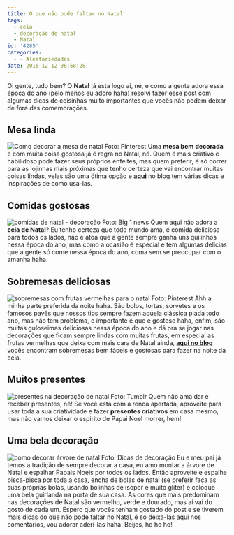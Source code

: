 ```yaml
---
title: O que não pode faltar no Natal
tags:
  - ceia
  - decoração de natal
  - Natal
id: '4285'
categories:
  - - Aleatoriedades
date: 2016-12-12 08:58:28
---
```


Oi gente, tudo bem? O **Natal** já esta logo ai, né, e como a gente adora essa época do ano (pelo menos eu adoro haha) resolvi fazer esse post com algumas dicas de coisinhas muito importantes que vocês não podem deixar de fora das comemorações.

## Mesa linda

![Como decorar a mesa de natal ](http://natalia.blog.br/wp-content/uploads/2016/11/decoração-mesa-de-natal-dourada.jpg) Foto: Pinterest Uma **mesa bem decorada** e com muita coisa gostosa já é regra no Natal, né. Quem é mais criativo e habilidoso pode fazer seus próprios enfeites, mas quem preferir, é só correr para as lojinhas mais próximas que tenho certeza que vai encontrar muitas coisas lindas, velas são uma ótima opção e [**aqui**](http://natalia.blog.br/19-ideias-de-como-se-usar-velas-na-decoracao-de-natal/) no blog tem várias dicas e inspirações de como usa-las.

## Comidas gostosas

![comidas de natal - decoração ](http://natalia.blog.br/wp-content/uploads/2016/11/comida-de-natal.jpg) Foto: Big 1 news Quem aqui não adora a **ceia de Natal**? Eu tenho certeza que todo mundo ama, é comida deliciosa para todos os lados, não é atoa que a gente sempre ganha uns quilinhos nessa época do ano, mas como a ocasião é especial e tem algumas delicias que a gente só come nessa época do ano, coma sem se preocupar com o amanha haha.

## Sobremesas deliciosas

![sobremesas com frutas vermelhas para o natal](http://natalia.blog.br/wp-content/uploads/2016/11/sobremesas-de-natal.jpg) Foto: Pinterest Ahh a minha parte preferida da noite haha. São bolos, tortas, sorvetes e os famosos pavês que nossos tios sempre fazem aquela clássica piada todo ano, mas não tem problema, o importante é que é gostoso haha, enfim, são muitas guloseimas deliciosas nessa época do ano e dá pra se jogar nas decorações que ficam sempre lindas com muitas frutas, em especial as frutas vermelhas que deixa com mais cara de Natal ainda, [**aqui no blog**](http://natalia.blog.br/receitas/) vocês encontram sobremesas bem fáceis e gostosas para fazer na noite da ceia.

## Muitos presentes

![presentes na decoração de natal ](http://natalia.blog.br/wp-content/uploads/2016/11/presentes-de-natal-embrulhos.jpg) Foto: Tumblr Quem não ama dar e receber presentes, né! Se você esta com a renda apertada, aproveite para usar toda a sua criatividade e fazer **presentes criativos** em casa mesmo, mas não vamos deixar o espirito de Papai Noel morrer, hem!

## Uma bela decoração

![como decorar árvore de natal](http://natalia.blog.br/wp-content/uploads/2016/11/decoração-de-natal-para-sala.jpg) Foto: Dicas de decoração Eu e meu pai já temos a tradição de sempre decorar a casa, eu amo montar a árvore de Natal e espalhar Papais Noeis por todos os lados. Então aproveite e espalhe pisca-pisca por toda a casa, encha de bolas de natal (se preferir faça as suas próprias bolas, usando bolinhas de isopor e muito gliter) e coloque uma bela guirlanda na porta de sua casa. As cores que mais predominam nas decorações de Natal são vermelho, verde e dourado, mas aí vai do gosto de cada um. Espero que vocês tenham gostado do post e se tiverem mais dicas do que não pode faltar no Natal, é só deixa-las aqui nos comentários, vou adorar aderi-las haha. Beijos, ho ho ho!